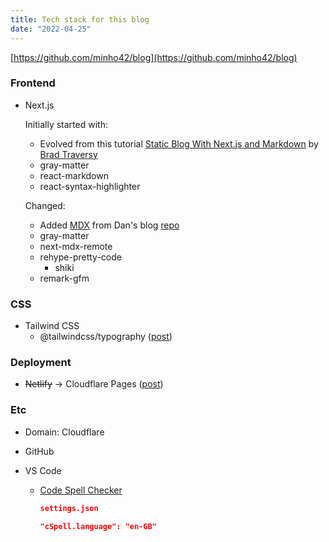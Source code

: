 ```yaml
---
title: Tech stack for this blog
date: "2022-04-25"
---
```


[https://github.com/minho42/blog](https://github.com/minho42/blog)

### Frontend

- Next.js

  Initially started with:

  - Evolved from this tutorial [Static Blog With Next.js and Markdown](https://youtu.be/MrjeefD8sac) by [Brad Traversy](https://twitter.com/traversymedia)
  - gray-matter
  - react-markdown
  - react-syntax-highlighter

  Changed:

  - Added [MDX](/posts/mdx) from Dan's blog [repo](https://github.com/gaearon/overreacted.io)
  - gray-matter
  - next-mdx-remote
  - rehype-pretty-code
    - shiki
  - remark-gfm

### CSS

- Tailwind CSS
  - @tailwindcss/typography ([post](/posts/why-react-with-tailwind-didn't-render-markdown))

### Deployment

- ~~Netlify~~ -> Cloudflare Pages ([post](/posts/cloudflare-pages))

### Etc

- Domain: Cloudflare
- GitHub
- VS Code

  - [Code Spell Checker](https://marketplace.visualstudio.com/items?itemName=streetsidesoftware.code-spell-checker)

    ```json
    settings.json

    "cSpell.language": "en-GB"
    ```
